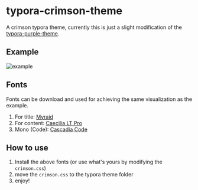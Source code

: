 # typora-crimson-theme

A crimson typora theme, currently this is just a slight modification of the [typora-purple-theme](https://github.com/hliu202/typora-purple-theme).

## Example

![example](D:\Examples\typora-crimson-theme\Screenshots/crimson.png)

## Fonts

Fonts can be download and used for achieving the same visualization as the example.

1. For title:  [Myraid](https://fonts.adobe.com/fonts/myriad)
2. For content: [Caecilia LT Pro](https://www.cufonfonts.com/font/caecilia-lt-pro)
3. Mono (Code): [Cascadia Code](https://github.com/microsoft/cascadia-code)

## How to use

1. Install the above fonts (or use what's yours by modifying the `crimson.css`)
2. move the `crimson.css` to the typora theme folder
3. enjoy!


